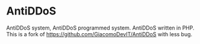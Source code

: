 # AntiDDoS
AntiDDoS system, AntiDDoS programmed system. AntiDDoS written in PHP.
This is a fork of https://github.com/GiacomoDevIT/AntiDDoS with less bug.
